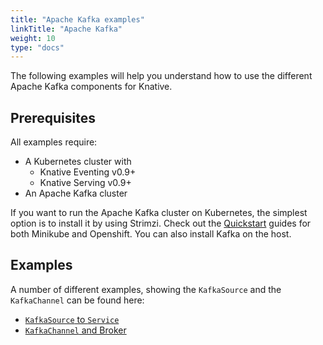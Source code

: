 ```yaml
---
title: "Apache Kafka examples"
linkTitle: "Apache Kafka"
weight: 10
type: "docs"
---
```


The following examples will help you understand how to use the different Apache Kafka components for Knative.

## Prerequisites

All examples require:

- A Kubernetes cluster with
  - Knative Eventing v0.9+
  - Knative Serving v0.9+
- An Apache Kafka cluster

If you want to run the Apache Kafka cluster on Kubernetes, the simplest option is to install it by using Strimzi. Check out the [Quickstart](https://strimzi.io/quickstarts/) guides for both Minikube and Openshift. You can also install Kafka on the host.

## Examples

A number of different examples, showing the `KafkaSource` and the `KafkaChannel` can be found here:

- [`KafkaSource` to `Service`](./source/README.md)
- [`KafkaChannel` and Broker](./channel/README.md)
